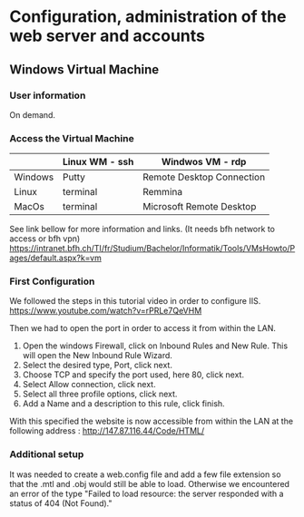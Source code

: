 # Configuration, administration of the web server and accounts


## Windows Virtual Machine

### User information

On demand.

### Access the Virtual Machine

|   | Linux WM - ssh  | Windwos VM - rdp  |
|---|---|---|
| Windows  | Putty  | Remote Desktop Connection  |
| Linux  | terminal  | Remmina  |
| MacOs  | terminal  | Microsoft Remote Desktop  |

See link bellow for more information and links. (It needs bfh network to access or bfh vpn)
https://intranet.bfh.ch/TI/fr/Studium/Bachelor/Informatik/Tools/VMsHowto/Pages/default.aspx?k=vm

### First Configuration

We followed the steps in this tutorial video in order to configure IIS.
https://www.youtube.com/watch?v=rPRLe7QeVHM

Then we had to open the port in order to access it from within the LAN.
1. Open the windows Firewall, click on Inbound Rules and New Rule. This will open the New Inbound Rule Wizard.
2. Select the desired type, Port, click next.
3. Choose TCP and specify the port used, here 80, click next.
4. Select Allow connection, click next.
5. Select all three profile options, click next.
6. Add a Name and a description to this rule, click finish.

With this specified the website is now accessible from within the LAN at the following address : http://147.87.116.44/Code/HTML/

### Additional setup

It was needed to create a web.config file and add a few file extension so that the .mtl and .obj would still be able to load. Otherwise we encountered an error of the type "Failed to load resource: the server responded with a status of 404 (Not Found)."
